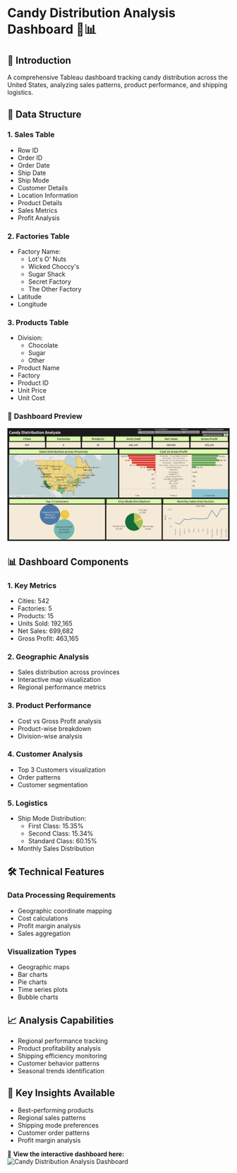 # Candy Distribution Analysis Dashboard 🍬📊

## 📌 Introduction
A comprehensive Tableau dashboard tracking candy distribution across the United States, analyzing sales patterns, product performance, and shipping logistics.

## 📂 Data Structure

### 1. Sales Table
- Row ID
- Order ID
- Order Date
- Ship Date
- Ship Mode
- Customer Details
- Location Information
- Product Details
- Sales Metrics
- Profit Analysis

### 2. Factories Table
- Factory Name:
  - Lot's O' Nuts
  - Wicked Choccy's
  - Sugar Shack
  - Secret Factory
  - The Other Factory
- Latitude
- Longitude
  
### 3. Products Table
- Division:
  - Chocolate
  - Sugar
  - Other
- Product Name
- Factory
- Product ID
- Unit Price
- Unit Cost

### 📌 **Dashboard Preview**
![Candy Distribution Analysis Dashboard](https://github.com/kouatcheu1/Candy-Distribution-Analysis-Dashboard/blob/main/Candy%20Distribution%20Analysis.png)

## 📊 Dashboard Components

### 1. Key Metrics
- Cities: 542
- Factories: 5
- Products: 15
- Units Sold: 192,165
- Net Sales: 699,682
- Gross Profit: 463,165

### 2. Geographic Analysis
- Sales distribution across provinces
- Interactive map visualization
- Regional performance metrics

### 3. Product Performance
- Cost vs Gross Profit analysis
- Product-wise breakdown
- Division-wise analysis

### 4. Customer Analysis
- Top 3 Customers visualization
- Order patterns
- Customer segmentation

### 5. Logistics
- Ship Mode Distribution:
  - First Class: 15.35%
  - Second Class: 15.34%
  - Standard Class: 60.15%
- Monthly Sales Distribution

## 🛠️ Technical Features

### Data Processing Requirements
- Geographic coordinate mapping
- Cost calculations
- Profit margin analysis
- Sales aggregation

### Visualization Types
- Geographic maps
- Bar charts
- Pie charts
- Time series plots
- Bubble charts

## 📈 Analysis Capabilities
- Regional performance tracking
- Product profitability analysis
- Shipping efficiency monitoring
- Customer behavior patterns
- Seasonal trends identification

## 🎯 Key Insights Available
- Best-performing products
- Regional sales patterns
- Shipping mode preferences
- Customer order patterns
- Profit margin analysis

🚀 **View the interactive dashboard here:** ![Candy Distribution Analysis Dashboard](https://github.com/kouatcheu1/Candy-Distribution-Analysis-Dashboard/blob/main/Candy%20Dashboard.twbx)



